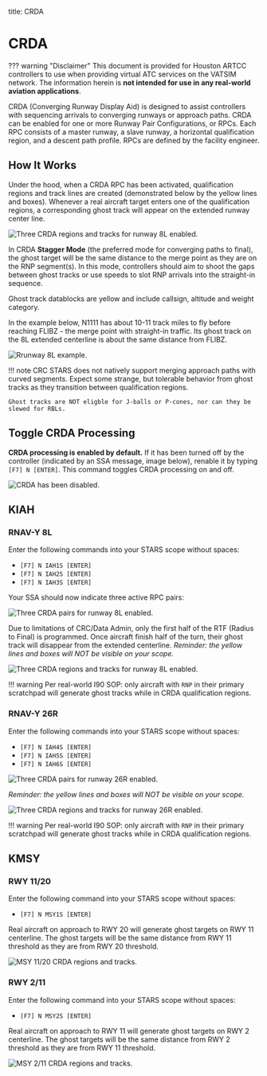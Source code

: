 title: CRDA
# CRDA

??? warning "Disclaimer"
    This document is provided for Houston ARTCC controllers to use when providing virtual ATC services on the VATSIM network. The information herein is **not intended for use in any real-world aviation applications**.

CRDA (Converging Runway Display Aid) is designed to assist controllers with sequencing arrivals to converging runways or approach paths. CRDA can be enabled for one or more Runway Pair Configurations, or RPCs. Each RPC consists of a master runway, a slave runway, a horizontal qualification region, and a descent path profile. RPCs are defined by the facility engineer.

## How It Works
Under the hood, when a CRDA RPC has been activated, qualification regions and track lines are created (demonstrated below by the yellow lines and boxes). Whenever a real aircraft target enters one of the qualification regions, a corresponding ghost track will appear on the extended runway center line.

![Three CRDA regions and tracks for runway 8L enabled.](../assets/crda3.png)

In CRDA **Stagger Mode** (the preferred mode for converging paths to final), the ghost target will be the same distance to the merge point as they are on the RNP segment(s). In this mode, controllers should aim to shoot the gaps between ghost tracks or use speeds to slot RNP arrivals into the straight-in sequence.

Ghost track datablocks are yellow and include callsign, altitude and weight category.

In the example below, N1111 has about 10-11 track miles to fly before reaching FLIBZ - the merge point with straight-in traffic. Its ghost track on the 8L extended centerline is about the same distance from FLIBZ.

![Rrunway 8L example.](../assets/crda4.png)

!!! note
    CRC STARS does not natively support merging approach paths with curved segments. Expect some strange, but tolerable behavior from ghost tracks as they transition between qualification regions.
    
    Ghost tracks are NOT eligble for J-balls or P-cones, nor can they be slewed for RBLs.

## Toggle CRDA Processing
**CRDA processing is enabled by default.** If it has been turned off by the controller (indicated by an SSA message, image below), renable it by typing `[F7] N [ENTER]`. This command toggles CRDA processing on and off.

![CRDA has been disabled.](../assets/crda1.png)

## KIAH
### RNAV-Y 8L
Enter the following commands into your STARS scope without spaces:

- `[F7] N IAH1S [ENTER]`
- `[F7] N IAH2S [ENTER]`
- `[F7] N IAH3S [ENTER]`

Your SSA should now indicate three active RPC pairs:

![Three CRDA pairs for runway 8L enabled.](../assets/crda2.png)

Due to limitations of CRC/Data Admin, only the first half of the RTF (Radius to Final) is programmed. Once aircraft finish half of the turn, their ghost track will disappear from the extended centerline. *Reminder: the yellow lines and boxes will NOT be visible on your scope.*

![Three CRDA regions and tracks for runway 8L enabled.](../assets/crda5.png)

!!! warning
    Per real-world I90 SOP: only aircraft with `RNP` in their primary scratchpad will generate ghost tracks while in CRDA qualification regions.

### RNAV-Y 26R
Enter the following commands into your STARS scope without spaces:

- `[F7] N IAH4S [ENTER]`
- `[F7] N IAH5S [ENTER]`
- `[F7] N IAH6S [ENTER]`

![Three CRDA pairs for runway 26R enabled.](../assets/crda7.png)

*Reminder: the yellow lines and boxes will NOT be visible on your scope.*

![Three CRDA regions and tracks for runway 26R enabled.](../assets/crda6.png)

!!! warning
    Per real-world I90 SOP: only aircraft with `RNP` in their primary scratchpad will generate ghost tracks while in CRDA qualification regions.

## KMSY
### RWY 11/20
Enter the following command into your STARS scope without spaces:

- `[F7] N MSY1S [ENTER]`

Real aircraft on approach to RWY 20 will generate ghost targets on RWY 11 centerline. The ghost targets will be the same distance from RWY 11 threshold as they are from RWY 20 threshold.

![MSY 11/20 CRDA regions and tracks.](../assets/crda8.png)

### RWY 2/11
Enter the following command into your STARS scope without spaces:

- `[F7] N MSY2S [ENTER]`

Real aircraft on approach to RWY 11 will generate ghost targets on RWY 2 centerline. The ghost targets will be the same distance from RWY 2 threshold as they are from RWY 11 threshold.

![MSY 2/11 CRDA regions and tracks.](../assets/crda9.png)